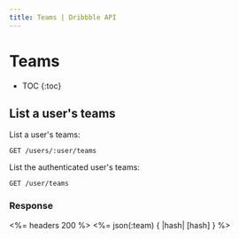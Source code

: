 ```yaml
---
title: Teams | Dribbble API
---
```


# Teams

* TOC
{:toc}

## List a user's teams

List a user's teams:

    GET /users/:user/teams

List the authenticated user's teams:

    GET /user/teams

### Response

<%= headers 200 %>
<%= json(:team) { |hash| [hash] } %>

